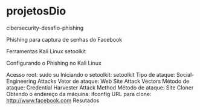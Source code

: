 # projetosDio
 cibersecurity-desafio-phishing

Phishing para captura de senhas do Facebook

Ferramentas
Kali Linux
setoolkit

Configurando o Phishing no Kali Linux

Acesso root: sudo su
Iniciando o setoolkit: setoolkit
Tipo de ataque: Social-Engineering Attacks
Vetor de ataque: Web Site Attack Vectors
Método de ataque: Credential Harvester Attack Method 
Método de ataque: Site Cloner
Obtendo o endereço da máquina: ifconfig
URL para clone: http://www.facebook.com
Resutados
